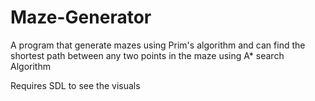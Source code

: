 # Maze-Generator
A program that generate mazes using Prim's algorithm and can find the shortest path between any two points in the maze using A* search Algorithm

Requires SDL to see the visuals
